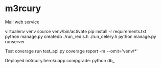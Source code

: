 # m3rcury
Mail web service

virtualenv venv
source venv/bin/activate
pip install -r requirements.txt
python manage.py createdb
./run_redis.h
./run_celery.h
python manage.py runserver

Test
coverage run test_api.py
coverage report -m --omit='venv/*'

Deployed
m3rcury.herokuapp.compgrade: python db_
